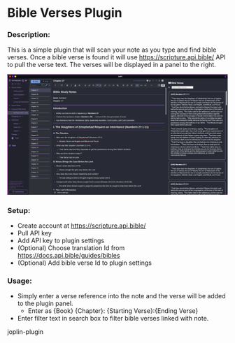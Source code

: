 # Bible Verses Plugin

### Description:

This is a simple plugin that will scan your note as you type and find bible verses. Once a bible verse is found it will use https://scripture.api.bible/ API to pull the verse text. The verses will be displayed in a panel to the right.

![Alt text](screen_shot.png)

### Setup:

- Create account at https://scripture.api.bible/
- Pull API key
- Add API key to plugin settings
- (Optional) Choose translation Id from https://docs.api.bible/guides/bibles
- (Optional) Add bible verse Id to plugin settings

### Usage:

- Simply enter a verse reference into the note and the verse will be added to the plugin panel.
    - Enter as {Book} {Chapter}: {Starting Verse}:{Ending Verse}
- Enter filter text in search box to filter bible verses linked with note.

joplin-plugin
